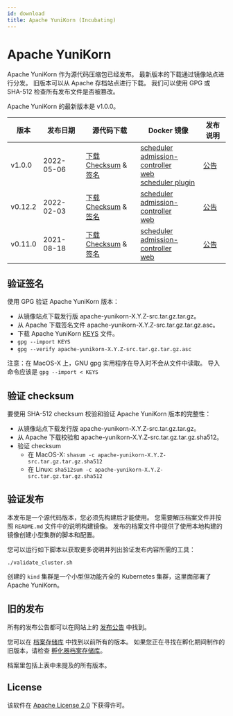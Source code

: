 ```yaml
---
id: download
title: Apache YuniKorn (Incubating)
---
```


<!--
Licensed to the Apache Software Foundation (ASF) under one
or more contributor license agreements.  See the NOTICE file
distributed with this work for additional information
regarding copyright ownership.  The ASF licenses this file
to you under the Apache License, Version 2.0 (the
"License"); you may not use this file except in compliance
with the License.  You may obtain a copy of the License at

  http://www.apache.org/licenses/LICENSE-2.0

Unless required by applicable law or agreed to in writing,
software distributed under the License is distributed on an
"AS IS" BASIS, WITHOUT WARRANTIES OR CONDITIONS OF ANY
KIND, either express or implied.  See the License for the
specific language governing permissions and limitations
under the License.
-->

# Apache YuniKorn

Apache YuniKorn 作为源代码压缩包已经发布。
最新版本的下载通过镜像站点进行分发。
旧版本可以从 Apache 存档站点进行下载。
我们可以使用 GPG 或 SHA-512 检查所有发布文件是否被篡改。

Apache YuniKorn 的最新版本是 v1.0.0。

| 版本     | 发布日期      | 源代码下载                                                                                                                                                                                                                                                                                                                                                                                      | Docker 镜像                                                                                                                                                                                                                                                                                                                                                                                                                                                                                   | 发布说明                           |
|---------|--------------|------------------------------------------------------------------------------------------------------------------------------------------------------------------------------------------------------------------------------------------------------------------------------------------------------------------------------------------------------------------------------|------------------------------------------------------------------------------------------------------------------------------------------------------------------------------------------------------------------------------------------------------------------------------------------------------------------------------------------------------------------------------------------------------------------------------------------------------------------------------------------------------------------------------------------------------------------------------------------------------------------------------------------------------------------------|------------------------------------------|
| v1.0.0  | 2022-05-06   | [下载](https://www.apache.org/dyn/closer.lua/yunikorn/1.0.0/apache-yunikorn-1.0.0-src.tar.gz) <br />[Checksum](https://downloads.apache.org/yunikorn/1.0.0/apache-yunikorn-1.0.0-src.tar.gz.sha512) & [签名](https://downloads.apache.org/yunikorn/1.0.0/apache-yunikorn-1.0.0-src.tar.gz.asc)                                                                      | [scheduler](https://hub.docker.com/layers/apache/yunikorn/scheduler-1.0.0/images/sha256-a38ef737337798a6597c56637efc5eeae1701898eb94c4c43e638cbdb9ad782c) <br />[admission-controller](https://hub.docker.com/layers/apache/yunikorn/admission-1.0.0/images/sha256-2673539c26c42a1607fbf7eba9f11d7e9737eb21e90c20eafdbcc4367d07d7a6) <br />[web](https://hub.docker.com/layers/apache/yunikorn/web-1.0.0/images/sha256-10cb381da02db65c05e9ef2a712ddd28d36d67ee8cb127dd95f14603707db5d9) <br />[scheduler plugin](https://hub.docker.com/layers/apache/yunikorn/scheduler-plugin-1.0.0/images/sha256-f7b2a186b3088e269842c415e1fe1c2afa8835e24a98fa85097e6be5c234712b) | [公告](/release-announce/1.0.0)  |
| v0.12.2 | 2022-02-03   | [下载](https://archive.apache.org/dist/incubator/yunikorn/0.12.2/apache-yunikorn-0.12.2-incubating-src.tar.gz) <br />[Checksum](https://archive.apache.org/dist/incubator/yunikorn/0.12.2/apache-yunikorn-0.12.2-incubating-src.tar.gz.sha512) & [签名](https://archive.apache.org/dist/incubator/yunikorn/0.12.2/apache-yunikorn-0.12.2-incubating-src.tar.gz.asc) | [scheduler](https://hub.docker.com/layers/apache/yunikorn/scheduler-0.12.2/images/sha256-aa2de246fc48a6a9859f0cc1b9fb66c4a0928a5af5925494b68ca755c69e830b) <br />[admission-controller](https://hub.docker.com/layers/apache/yunikorn/admission-0.12.2/images/sha256-0270b1912b5da05db635d1952608f04166e892385e879a16940d963bd1c79bd4) <br />[web](https://hub.docker.com/layers/apache/yunikorn/web-0.12.2/images/sha256-7c886a967d04c3a8df14a3ededf15e14af7db8cd7bea85ca4b935a5c9a0f0243)                                                                                                                                                                            | [公告](/release-announce/0.12.2) |
| v0.11.0 | 2021-08-18   | [下载](https://archive.apache.org/dist/incubator/yunikorn/0.11.0/apache-yunikorn-0.11.0-incubating-src.tar.gz) <br />[Checksum](https://archive.apache.org/dist/incubator/yunikorn/0.11.0/apache-yunikorn-0.11.0-incubating-src.tar.gz.sha512) & [签名](https://archive.apache.org/dist/incubator/yunikorn/0.11.0/apache-yunikorn-0.11.0-incubating-src.tar.gz.asc) | [scheduler](https://hub.docker.com/layers/apache/yunikorn/scheduler-0.11.0/images/sha256-7d156e4df2cb1a99d6f3cf5bfd15ae42c7c195f66411b83a720b375194209d20) <br />[admission-controller](https://hub.docker.com/layers/apache/yunikorn/admission-0.11.0/images/sha256-2b1cee3e79a0f08c835ed264c537b14eb0527d7196dcbbf613296f034c8c2a70) <br />[web](https://hub.docker.com/layers/apache/yunikorn/web-0.11.0/images/sha256-e07a8465fefb4f51ab989b7be4db824b51fc4b925fb400c09fad87d0b0729246)                                                                                                                                                                            | [公告](/release-announce/0.11.0) |

## 验证签名

使用 GPG 验证 Apache YuniKorn 版本：

- 从镜像站点下载发行版 apache-yunikorn-X.Y.Z-src.tar.gz.tar.gz。
- 从 Apache 下载签名文件 apache-yunikorn-X.Y.Z-src.tar.gz.tar.gz.asc。
- 下载 Apache YuniKorn [KEYS](https://downloads.apache.org/incubator/yunikorn/KEYS) 文件。
- `gpg --import KEYS`
- `gpg --verify apache-yunikorn-X.Y.Z-src.tar.gz.tar.gz.asc`

注意：在 MacOS-X 上，GNU gpg 实用程序在导入时不会从文件中读取。
导入命令应该是 `gpg --import < KEYS`

## 验证 checksum

要使用 SHA-512 checksum 校验和验证 Apache YuniKorn 版本的完整性：

- 从镜像站点下载发行版 apache-yunikorn-X.Y.Z-src.tar.gz.tar.gz。
- 从 Apache 下载校验和 apache-yunikorn-X.Y.Z-src.tar.gz.tar.gz.sha512。
- 验证 checksum
  - 在 MacOS-X: `shasum -c apache-yunikorn-X.Y.Z-src.tar.gz.tar.gz.sha512`
  - 在 Linux: `sha512sum -c apache-yunikorn-X.Y.Z-src.tar.gz.tar.gz.sha512`

## 验证发布

本发布是一个源代码版本，您必须先构建后才能使用。
您需要解压档案文件并按照 `README.md` 文件中的说明构建镜像。
发布的档案文件中提供了使用本地构建的镜像创建小型集群的脚本和配置。

您可以运行如下脚本以获取更多说明并列出验证发布内容所需的工具：
```shell
./validate_cluster.sh
```
创建的 `kind` 集群是一个小型但功能齐全的 Kubernetes 集群，这里面部署了 Apache YuniKorn。

## 旧的发布

所有的发布公告都可以在网站上的 [发布公告](/release-announce/) 中找到。

您可以在 [档案存储库](https://archive.apache.org/dist/yunikorn/) 中找到以前所有的版本。
如果您正在寻找在孵化期间制作的旧版本，请检查 [孵化器档案存储库](https://archive.apache.org/dist/incubator/yunikorn/)。

档案里包括上表中未提及的所有版本。

## License

该软件在 [Apache License 2.0](https://www.apache.org/licenses/LICENSE-2.0) 下获得许可。
